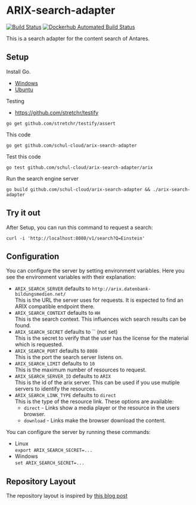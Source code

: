 ARIX-search-adapter
===================

[![Build Status](https://travis-ci.org/schul-cloud/arix-search-adapter.svg?branch=master)](https://travis-ci.org/schul-cloud/arix-search-adapter)
[![Dockerhub Automated Build Status](https://img.shields.io/docker/build/schulcloud/arix-search-adapter.svg)](https://hub.docker.com/r/schulcloud/arix-search-adapter/builds/)

This is a search adapter for the content search of Antares.

Setup
-----

Install Go.
- [Windows][setup-windows]
- [Ubuntu][setup-ubuntu]

Testing
- https://github.com/stretchr/testify
```
go get github.com/stretchr/testify/assert
```

This code
```
go get github.com/schul-cloud/arix-search-adapter
```

Test this code
```
go test github.com/schul-cloud/arix-search-adapter/arix
```

Run the search engine server
```
go build github.com/schul-cloud/arix-search-adapter && ./arix-search-adapter
```

Try it out
----------

After Setup, you can run this command to request a search:

```
curl -i 'http://localhost:8080/v1/search?Q=Einstein'
```

Configuration
-------------

You can configure the server by setting environment variables.
Here you see the environment variables with their explanation:

- `ARIX_SEARCH_SERVER` defaults to `http://arix.datenbank-bildungsmedien.net/`  
  This is the URL the server uses for requests. It is expected to find an ARIX compatible endpoint there.
- `ARIX_SEARCH_CONTEXT` defaults to `HH`  
  This is the search context. This influences wich search results can be found.
- `ARIX_SEARCH_SECRET` defaults to `` (not set)  
  This is the secret to verify that the user has the license for the material which is requested.
- `ARIX_SEARCH_PORT` defaults to `8080`  
  This is the port the search server listens on.
- `ARIX_SEARCH_LIMIT` defaults to `10`  
  This is the maximum number of resources to request.
- `ARIX_SEARCH_SERVER_ID` defaults to `ARIX`  
  This is the id of the arix server. This can be used if you use mutiple servers to identify the resources.
- `ARIX_SEARCH_LINK_TYPE` defaults to `direct`  
  This is the type of the resource link. These options are available:
  - `direct` - Links show a media player or the resource in the users browser.
  - `download` - Links make the browser download the content.


You can configure the server by running these commands:

- Linux  
  `export ARIX_SEARCH_SECRET=...`
- Windows  
  `set ARIX_SEARCH_SECRET=...`

Repository Layout
-----------------

The repository layout is inspired by [this blog post](https://npf.io/2016/10/reusable-commands/)


[setup-windows]: http://www.wadewegner.com/2014/12/easy-go-programming-setup-for-windows/
[setup-ubuntu]: https://wiki.ubuntu.com/Go
